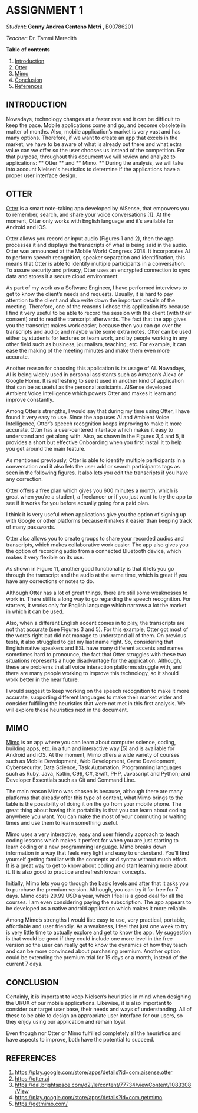 # ASSIGNMENT 1
_Student_: **Genny Andrea Centeno Metri** , B00786201

_Teacher_: Dr. Tammi Meredith



**Table of contents**
1. [Introduction](#introduction)
2. [Otter](#otter)
3. [Mimo](#mimo)
4. [Conclusion](#conclusion)
5. [References](#references)




## INTRODUCTION

Nowadays, technology changes at a faster rate and it can be difficult to keep the pace. Mobile applications come and go, and become obsolete in matter of months. Also, mobile application’s market is very vast and has many options. Therefore, if we want to create an app that excels in the market, we have to be aware of what is already out there and what extra value can we offer so the user chooses us instead of the competition.  For that purpose, throughout this document we will review and analyze to applications: ** Otter ** and ** Mimo. ** During the analysis, we will take into account Nielsen's heuristics to determine if the applications have a proper user interface design.

## OTTER

[Otter](https://play.google.com/store/apps/details?id=com.aisense.otter) is a smart note-taking app developed by AISense, that empowers you to remember, search, and share your voice conversations [1]. At the moment, Otter only works with English language and it’s available for Android and iOS.

Otter allows you record or input audio (Figures 1 and 2), then the app processes it and displays the transcripts of what is being said in the audio. Otter was announced at the Mobile World Congress 2018. It incorporates AI to perform speech recognition, speaker separation and identification, this means that Otter is able to identify multiple participants in a conversation. To assure security and privacy, Otter uses an encrypted connection to sync data and stores it a secure cloud environment.

As part of my work as a Software Engineer, I have performed interviews to get to know the client’s needs and requests. Usually, it is hard to pay attention to the client and also write down the important details of the meeting. Therefore, one of the reasons I chose this application it’s because I find it very useful to be able to record the session with the client (with their consent) and to read the transcript afterwards. The fact that the app gives you the transcript  makes work easier, because then you can go over the transcripts and audio; and maybe write some extra notes.
Otter can be used either by students for lectures or team work, and by people working in any other field such as business, journalism, teaching, etc. For example, it can ease the making of the meeting minutes and make them even more accurate.

Another reason for choosing this application is its usage of AI. Nowadays, AI is being widely used in personal assistants such as Amazon’s Alexa or Google Home. It is refreshing to see it used in another kind of application that can be as useful as the personal assistants. AISense developed Ambient Voice Intelligence which powers Otter and makes it learn and improve constantly.

Among Otter’s strengths, I would say that during my time using Otter, I have found it very easy to use. Since the app uses AI and Ambient Voice Intelligence, Otter’s speech recognition keeps improving to make it more accurate. Otter has a user-centered interface which makes it easy to understand and get along with. Also, as shown in the Figures 3,4 and 5, it provides a short but effective Onboarding when you first install it to help you get around the main feature.

As mentioned previously, Otter is able to identify multiple participants in a conversation and it also lets the user add or search participants tags as seen in the following figures. It also lets you edit the transcripts if you have any correction.

Otter offers a free plan which gives you 600 minutes a month, which is great when you’re a student, a freelancer or if you just want to try the app to see if it works for you before actually going for a paid plan.

I think it is very useful when applications give you the option of signing up with Google or other platforms because it makes it easier than keeping track of many passwords.

Otter also allows you to create groups to share your recorded audios and transcripts, which makes collaborative work easier. The app also gives you the option of recording audio from a connected Bluetooth device, which makes it very flexible on its use.

As shown in Figure 11, another good functionality is that it lets you go through the transcript and the audio at the same time, which is great if you have any corrections or notes to do.

Although Otter has a lot of great things, there are still some weaknesses to work in. There still is a long way to go regarding the speech recognition. For starters, it works only for English language which narrows a lot the market in which it can be used.

Also, when a different English accent comes in to play, the transcripts are not that accurate (see Figures 3 and 5). For this example, Otter got most of the words right but did not manage to understand all of them. On previous tests, it also struggled to get my last name right. So, considering that English native speakers and ESL have many different accents and names sometimes hard to pronounce, the fact that Otter struggles with these two situations represents a huge disadvantage for the application. Although, these are problems that all voice interaction platforms struggle with, and there are many people working to improve this technology, so it should work better in the near future.

I would suggest to keep working on the speech recognition to make it more accurate, supporting different languages to make their market wider and consider fulfilling the heuristics that were not met in this first analysis. We will explore these heuristics next in the document.



## MIMO
[Mimo](https://getmimo.com/) is an app where you can learn about computer science, coding, building apps, etc. in a fun and interactive way [5] and is available for Android and iOS. At the moment, Mimo offers a wide variety of courses such as Mobile Development, Web Development, Game Development, Cybersecurity, Data Science, Task Automation, Programming languages such as Ruby, Java, Kotlin, C99, C#, Swift, PHP, Javascript and Python; and Developer Essentials such as Git and Command Line.

The main reason Mimo was chosen is because, although there are many platforms that already offer this type of content, what Mimo brings to the table is the possibility of doing it on the go from your mobile phone. The great thing about having this portability is that you can learn about coding anywhere you want. You can make the most of your commuting or waiting times and use them to learn something useful.

Mimo uses a very interactive, easy and user friendly approach to teach coding lessons which makes it perfect for when you are just starting to learn coding or a new programming language. Mimo breaks down information in a way that feels very light and easy to understand. You’ll find yourself getting familiar with the concepts and syntax without much effort. It is a great way to get to know about coding and start learning more about it. It is also good to practice and refresh known concepts.


Initially, Mimo lets you go through the basic levels and after that it asks you to purchase the premium version. Although, you can try it for free for 7 days. Mimo costs 29.99 USD a year, which I feel is a good deal for all the courses. I am even considering paying the subscription. The app appears to be developed as a native android application which makes it more reliable.

Among Mimo’s strengths I would list: easy to use, very practical, portable, affordable and user friendly. As a weakness, I feel that just one week to try is very little time to actually explore and get to know the app. My suggestion is that would be good if they could include one more level in the free version so the user can really get to know the dynamics of how they teach and can be more convinced about purchasing premium. Another option could be extending the premium trial for 15 days or a month, instead of the current 7 days.



## CONCLUSION
Certainly, it is important to keep Nielsen’s heuristics in mind when designing the UI/UX of our mobile applications. Likewise, it is also important to consider our target user base, their needs and ways of understanding. All of these to be able to design an appropriate user interface for our users, so they enjoy using our application and remain loyal.

Even though nor Otter or Mimo fulfilled completely all the heuristics and have aspects to improve, both have the potential to succeed.

## REFERENCES
1. https://play.google.com/store/apps/details?id=com.aisense.otter
2. https://otter.ai
3. https://dal.brightspace.com/d2l/le/content/77734/viewContent/1083308/View
4. https://play.google.com/store/apps/details?id=com.getmimo
5. https://getmimo.com/
